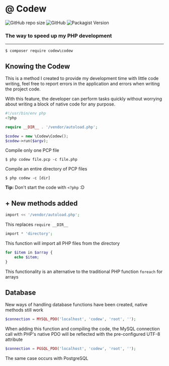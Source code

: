 # @ Codew

![GitHub repo size](https://img.shields.io/github/repo-size/ianpatricck/codew) ![GitHub](https://img.shields.io/github/license/ianpatricck/codew)
![Packagist Version](https://img.shields.io/packagist/v/codew/codew)

### The way to speed up my PHP development

---

```
$ composer require codew\codew
```

## Knowing the Codew

This is a method I created to provide my development time with little code writing, feel free to report errors in the application and errors when writing the project code.

With this feature, the developer can perform tasks quickly without worrying about writing a block of native code for any purpose.

```php
#!/usr/bin/env php
<?php

require __DIR__ . '/vendor/autoload.php';

$codew = new \Codew\Codew();
$codew->run($argv);
```

Compile only one PCP file

```
$ php codew file.pcp -c file.php
```

Compile an entire directory of PCP files

```
$ php codew -c [dir]
```

__Tip:__ Don't start the code with ```<?php``` :D

## + New methods added

```php
import << '/vendor/autoload.php';
```

This replaces ```require __DIR__ ```

```php
import * 'directory';
```

This function will import all PHP files from the directory

```php
for $item in $array {
    echo $item;
}
```

This functionality is an alternative to the traditional PHP function ```foreach``` for arrays

## Database

New ways of handling database functions have been created, native methods still work

```php
$connection = MYSQL_PDO('localhost', 'codew', 'root', '');
```

When adding this function and compiling the code, the MySQL connection call with PHP's native PDO will be reflected with the pre-configured UTF-8 attribute

```php
$connection = PGSQL_PDO('localhost', 'codew', 'root', '');
```

The same case occurs with PostgreSQL

